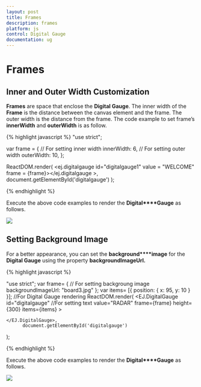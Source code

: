 ```yaml
---
layout: post
title: Frames
description: frames
platform: js
control: Digital Gauge
documentation: ug
---
```


# Frames

## Inner and Outer Width Customization

**Frames** are space that enclose the **Digital Gauge**. The inner width of the **Frame** is the distance between the canvas element and the frame. The outer width is the distance from the frame. The code example to set frame’s **innerWidth** and **outerWidth** is as follow.

{% highlight javascript %}
"use strict";

var frame = {
                // For setting inner width
                innerWidth: 6,
                // For setting outer width
                outerWidth: 10,
            };      
        
 ReactDOM.render(
              <ej.digitalgauge id="digitalgauge1" value = "WELCOME" frame = {frame}></ej.digitalgauge >,        
                document.getElementById('digitalgauge')
             );
                      

{% endhighlight %}




Execute the above code examples to render the **Digital****Gauge** as follows.

![](/js/DigitalGauge/Frames_images/Frames_img1.png)



## Setting Background Image

For a better appearance, you can set the **background****image** for the **Digital Gauge** using the property **backgroundImageUrl.** 

{% highlight javascript %}

"use strict";
var frame= {
    // For setting backgroung image
    backgroundImageUrl: "board3.jpg"
};
var items= [{
    position: {
        x: 95,
        y: 10
    }
}];
//For Digital Gauge rendering
ReactDOM.render(
    <EJ.DigitalGauge id="digitalgauge"
	//For setting text
    value="RADAR" frame={frame} height={300} items={items}
    >
                    
    </EJ.DigitalGauge>,
		  document.getElementById('digitalgauge')
);

{% endhighlight %}



Execute the above code examples to render the **Digital****Gauge** as follows.

![](/js/DigitalGauge/Frames_images/Frames_img2.png)

